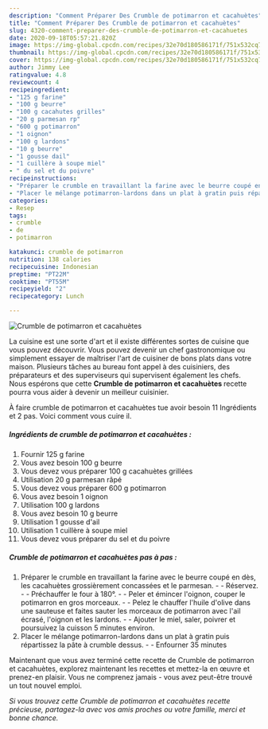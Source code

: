 ```yaml
---
description: "Comment Préparer Des Crumble de potimarron et cacahuètes"
title: "Comment Préparer Des Crumble de potimarron et cacahuètes"
slug: 4320-comment-preparer-des-crumble-de-potimarron-et-cacahuetes
date: 2020-09-18T05:57:21.820Z
image: https://img-global.cpcdn.com/recipes/32e70d180586171f/751x532cq70/crumble-de-potimarron-et-cacahuetes-photo-principale-de-la-recette.jpg
thumbnail: https://img-global.cpcdn.com/recipes/32e70d180586171f/751x532cq70/crumble-de-potimarron-et-cacahuetes-photo-principale-de-la-recette.jpg
cover: https://img-global.cpcdn.com/recipes/32e70d180586171f/751x532cq70/crumble-de-potimarron-et-cacahuetes-photo-principale-de-la-recette.jpg
author: Jimmy Lee
ratingvalue: 4.8
reviewcount: 4
recipeingredient:
- "125 g farine"
- "100 g beurre"
- "100 g cacahutes grilles"
- "20 g parmesan rp"
- "600 g potimarron"
- "1 oignon"
- "100 g lardons"
- "10 g beurre"
- "1 gousse dail"
- "1 cuillère à soupe miel"
- " du sel et du poivre"
recipeinstructions:
- "Préparer le crumble en travaillant la farine avec le beurre coupé en dès, les cacahuètes grossièrement concassées et le parmesan.  Réservez.  Préchauffer le four à 180°.  Peler et émincer l&#39;oignon, couper le potimarron en gros morceaux.  Pelez le chauffer l&#39;huile d&#39;olive dans une sauteuse et faites sauter les morceaux de potimarron avec l&#39;ail écrasé, l&#39;oignon et les lardons.  Ajouter le miel, saler, poivrer et poursuivez la cuisson 5 minutes environ."
- "Placer le mélange potimarron-lardons dans un plat à gratin puis répartissez la pâte à crumble dessus.  Enfourner 35 minutes"
categories:
- Resep
tags:
- crumble
- de
- potimarron

katakunci: crumble de potimarron 
nutrition: 138 calories
recipecuisine: Indonesian
preptime: "PT22M"
cooktime: "PT55M"
recipeyield: "2"
recipecategory: Lunch

---
```



![Crumble de potimarron et cacahuètes](https://img-global.cpcdn.com/recipes/32e70d180586171f/751x532cq70/crumble-de-potimarron-et-cacahuetes-photo-principale-de-la-recette.jpg)

La cuisine est une sorte d'art et il existe différentes sortes de cuisine que vous pouvez découvrir. Vous pouvez devenir un chef gastronomique ou simplement essayer de maîtriser l'art de cuisiner de bons plats dans votre maison. Plusieurs tâches au bureau font appel à des cuisiniers, des préparateurs et des superviseurs qui supervisent également les chefs. Nous espérons que cette <strong> Crumble de potimarron et cacahuètes </strong> recette pourra vous aider à devenir un meilleur cuisinier.

<!--inarticleads1-->

À faire crumble de potimarron et cacahuètes tue avoir besoin 11 Ingrédients et 2 pas. Voici comment vous cuire il.

##### Ingrédients de crumble de potimarron et cacahuètes :

1. Fournir 125 g farine
1. Vous avez besoin 100 g beurre
1. Vous devez vous préparer 100 g cacahuètes grillées
1. Utilisation 20 g parmesan râpé
1. Vous devez vous préparer 600 g potimarron
1. Vous avez besoin 1 oignon
1. Utilisation 100 g lardons
1. Vous avez besoin 10 g beurre
1. Utilisation 1 gousse d&#39;ail
1. Utilisation 1 cuillère à soupe miel
1. Vous devez vous préparer  du sel et du poivre




<!--inarticleads2-->

##### Crumble de potimarron et cacahuètes pas à pas :

1. Préparer le crumble en travaillant la farine avec le beurre coupé en dès, les cacahuètes grossièrement concassées et le parmesan. -  - Réservez. -  - Préchauffer le four à 180°. -  - Peler et émincer l&#39;oignon, couper le potimarron en gros morceaux. -  - Pelez le chauffer l&#39;huile d&#39;olive dans une sauteuse et faites sauter les morceaux de potimarron avec l&#39;ail écrasé, l&#39;oignon et les lardons. -  - Ajouter le miel, saler, poivrer et poursuivez la cuisson 5 minutes environ.
1. Placer le mélange potimarron-lardons dans un plat à gratin puis répartissez la pâte à crumble dessus. -  - Enfourner 35 minutes




<!--inarticleads1-->

<p>
Maintenant que vous avez terminé cette recette de Crumble de potimarron et cacahuètes, explorez maintenant les recettes et mettez-la en œuvre et prenez-en plaisir. Vous ne comprenez jamais - vous avez peut-être trouvé un tout nouvel emploi.
</p>

<p>
<i>Si vous trouvez cette Crumble de potimarron et cacahuètes recette précieuse, partagez-la avec vos amis proches ou votre famille, merci et bonne chance.</i>
</p>
